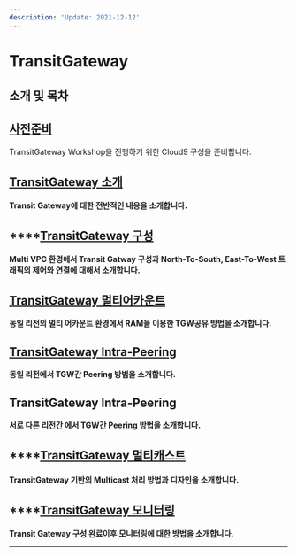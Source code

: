 ```yaml
---
description: 'Update: 2021-12-12'
---
```


# TransitGateway

## 소개 및 목차

## [사전준비 ](prepare.md)

TransitGateway Workshop을 진행하기 위한 Cloud9 구성을 준비합니다.

## [TransitGateway 소개 ](tgw-overview.md)

**Transit Gateway에 대한 전반적인 내용을 소개합니다.**

## ****[**TransitGateway 구성** ](tgw-config.md)

**Multi VPC 환경에서 Transit Gatway 구성과 North-To-South, East-To-West 트래픽의 제어와 연결에 대해서 소개합니다.**

## [TransitGateway 멀티어카운트 ](tgw-multiaccount.md)

**동일 리전의 멀티 어카운트 환경에서 RAM을 이용한 TGW공유 방법을 소개합니다.**

## [TransitGateway Intra-Peering](./#transitgateway-3)

**동일 리전에서 TGW간 Peering 방법을 소개합니다.**

## TransitGateway Intra-Peering

**서로 다른 리전간 에서 TGW간 Peering 방법을 소개합니다.**

## ****[**TransitGateway 멀티캐스트** ](tgw-mcast.md)

#### TransitGateway 기반의 Multicast 처리 방법과 디자인을 소개합니다.

## ****[**TransitGateway 모니터링** ](tgw-monitoring.md)

**Transit Gateway 구성 완료이후 모니터링에 대한 방법을 소개합니다.**

****

